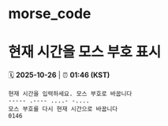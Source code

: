 # morse_code
# 현재 시간을 모스 부호 표시
<!-- MORSE_TIME_START -->
🗓️ **2025-10-26** | ⏰ **01:46 (KST)**

```
현재 시간을 입력하세요. 모스 부호로 바꿉니다
----- .---- ....- -....
모스 부호를 다시 현재 시간으로 바꿉니다
0146
```
<!-- MORSE_TIME_END -->
